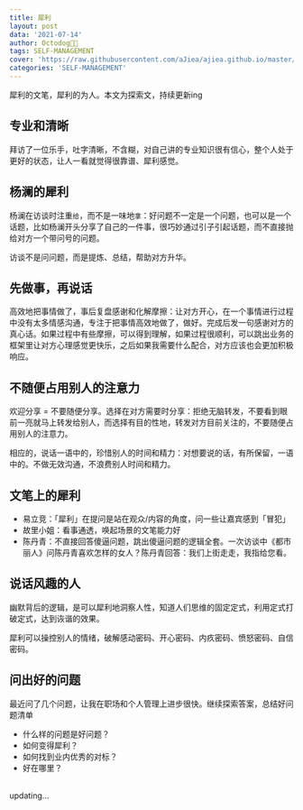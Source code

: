 ```yaml
---
title: 犀利
layout: post
data: '2021-07-14'
author: Octodog🐙🐶
tags: SELF-MANAGEMENT
cover: 'https://raw.githubusercontent.com/aJiea/ajiea.github.io/master/_posts/210714/COVER.JPG'
categories: 'SELF-MANAGEMENT'
---
```


犀利的文笔，犀利的为人。本文为探索文，持续更新ing

## 专业和清晰
拜访了一位乐手，吐字清晰，不含糊，对自己讲的专业知识很有信心，整个人处于更好的状态，让人一看就觉得很靠谱、犀利感觉。

## 杨澜的犀利
杨澜在访谈时注重``给``，而不是一味地``拿``：好问题不一定是一个问题，也可以是一个话题，比如杨澜开头分享了自己的一件事，很巧妙通过引子引起话题，而不直接抛给对方一个带问号的问题。
<br/>

访谈不是问问题，而是提炼、总结，帮助对方升华。

## 先做事，再说话
高效地把事情做了，事后复盘感谢和化解摩擦：让对方开心，在一个事情进行过程中没有太多情感沟通，专注于把事情高效地做了，做好。完成后发一句感谢对方的真心话。如果过程中有些摩擦，可以得到理解，如果过程很顺利，可以跳出业务的框架里让对方心理感觉更快乐，之后如果我需要什么配合，对方应该也会更加积极响应。

## 不随便占用别人的注意力
欢迎分享 = 不要随便分享。选择在对方需要时分享：拒绝无脑转发，不要看到眼前一亮就马上转发给别人，而选择有目的性地，转发对方目前关注的，不要随便占用别人的注意力。
<br/>

相应的，说话一语中的，珍惜别人的时间和精力：对想要说的话，有所保留，一语中的。不做无效沟通，不浪费别人时间和精力。


## 文笔上的犀利
- 易立竞：「犀利」在提问是站在观众/内容的角度，问一些让嘉宾感到「冒犯」
- 故里小姐：看事通透，唤起场景的文笔能力好
- 陈丹青：不直接回答傻逼问题，跳出傻逼问题的逻辑全套。一次访谈中《都市丽人》问陈丹青喜欢怎样的女人？陈丹青回答：我们上街走走，我指给您看。

## 说话风趣的人
幽默背后的逻辑，是可以犀利地洞察人性，知道人们思维的固定定式，利用定式打破定式，达到诙谐的效果。

犀利可以操控别人的情绪，破解感动密码、开心密码、内疚密码、愤怒密码、自信密码。

## 问出好的问题
最近问了几个问题，让我在职场和个人管理上进步很快。继续探索答案，总结好问题清单
- 什么样的问题是好问题？
- 如何变得犀利？
- 如何找到业内优秀的对标？
- 好在哪里？

<br/>
updating...
